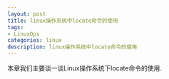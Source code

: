 ```yaml
---
layout: post
title: linux操作系统中locate命令的使用
tags:
- LinuxOps
categories: linux
description: linux操作系统中locate命令的使用
---
```


本章我们主要谈一谈Linux操作系统下locate命令的使用.



<!-- more -->








<br />
<br />
<br />





